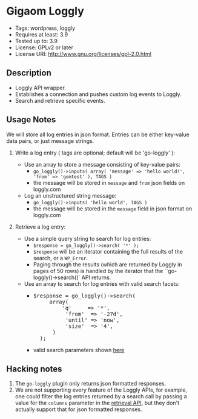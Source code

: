 Gigaom Loggly
================

* Tags: wordpress, loggly
* Requires at least: 3.9
* Tested up to: 3.9
* License: GPLv2 or later
* License URI: http://www.gnu.org/licenses/gpl-2.0.html

Description
-----------

* Loggly API wrapper. 
* Establishes a connection and pushes custom log events to Loggly.
* Search and retrieve specific events.


Usage Notes
-----------
We will store all log entries in json format. Entries can be either key-value data pairs, or just message strings.

1. Write a log entry ( tags are optional; default will be 'go-loggly' ): 
	* Use an array to store a message consisting of key-value pairs:
		* `go_loggly()->inputs( array( 'message' => 'hello world!', 'from' => 'gomtest' ), TAGS )`
		* the message will be stored in `message` and `from` json fields on loggly.com
	* Log an unstructured string message:
		* `go_loggly()->inputs( 'hello world', TAGS )`
		* the message will be stored in the `message` field in json format on loggly.com

2. Retrieve a log entry:
	* Use a simple query string to search for log entries:
		* `$response = go_loggly()->search( '*' );`
		* `$response` will be an iterator containing the full results of the search, or a `WP_Error`. 
		* Paging through the results (which are returned by Loggly in pages of 50 rows) 
		is handled by the iterator that the ``go-loggly()->search()` API returns.
	* Use an array to search for log entries with valid search facets:
		* <pre>$response = go_loggly()->search(
               array(
                   'q'     => '*',
                    'from'  => '-27d',
                    'until' => 'now',
                    'size'  => '4',
                )
            );</pre>
		* valid search parameters shown [here](https://www.loggly.com/docs/api-retrieving-data/)

Hacking notes
-------------
1. The `go-loggly` plugin only returns json formatted responses.
2. We are not supporting every feature of the Loggly APIs, for example, one could filter the log entries returned by a search 
call by passing a value for the `columns` parameter in the [retrieval API](https://www.loggly.com/docs/api-retrieving-data/),
but they don't actually support that for json formatted responses.

